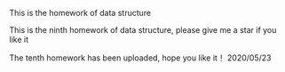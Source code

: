 This is the homework of data structure

This is the ninth homework of data structure, please give me a star if you like it

The tenth homework has been uploaded, hope you like it！ 2020/05/23
